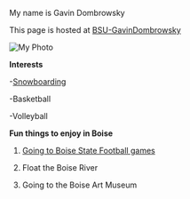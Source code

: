 
My name is Gavin Dombrowsky

This page is hosted at [BSU-GavinDombrowsky](https://BSU-GavinDombrowsky.github.io)

![My Photo](IMG_1566.jpeg)

**Interests**

-[Snowboarding](https://bogusbasin.org)

-Basketball

-Volleyball

**Fun things to enjoy in Boise**

1. [Going to Boise State Football games](https://broncosports.com/sports/football/schedule)

2. Float the Boise River

3. Going to the Boise Art Museum
